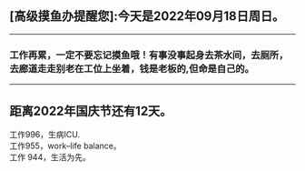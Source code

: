 ## [高级摸鱼办提醒您]:今天是2022年09月18日周日。
---
### 工作再累，一定不要忘记摸鱼哦！有事没事起身去茶水间，去厕所，去廊道走走别老在工位上坐着，钱是老板的,但命是自己的。
---
距离2022年国庆节还有12天。  
---
工作996，生病ICU.  
工作955，work–life balance。  
工作 944，生活为先。